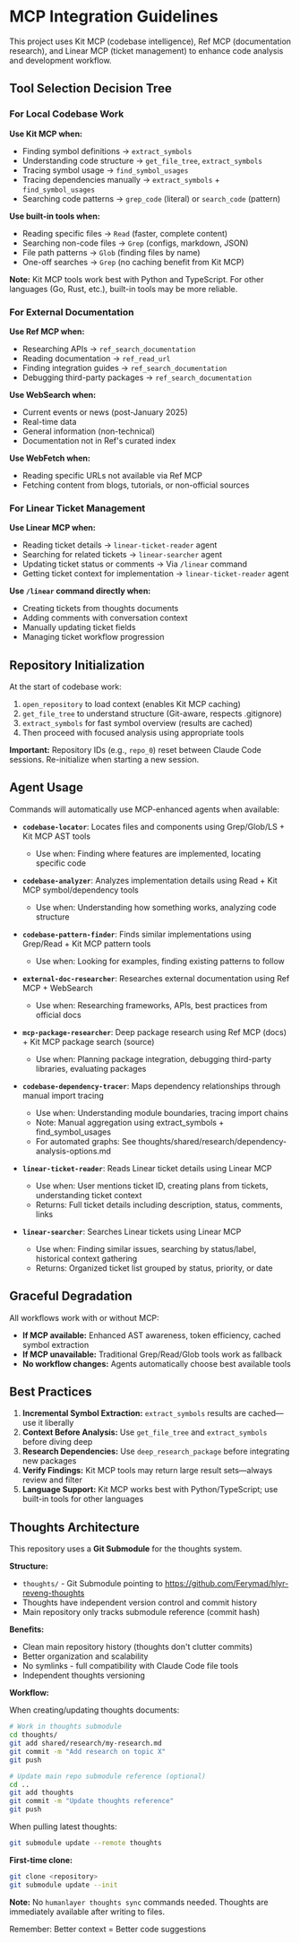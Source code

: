 # MCP Integration Guidelines

This project uses Kit MCP (codebase intelligence), Ref MCP (documentation research), and Linear MCP (ticket management) to enhance code analysis and development workflow.

## Tool Selection Decision Tree

### For Local Codebase Work

**Use Kit MCP when:**
- Finding symbol definitions → `extract_symbols`
- Understanding code structure → `get_file_tree`, `extract_symbols`
- Tracing symbol usage → `find_symbol_usages`
- Tracing dependencies manually → `extract_symbols` + `find_symbol_usages`
- Searching code patterns → `grep_code` (literal) or `search_code` (pattern)

**Use built-in tools when:**
- Reading specific files → `Read` (faster, complete content)
- Searching non-code files → `Grep` (configs, markdown, JSON)
- File path patterns → `Glob` (finding files by name)
- One-off searches → `Grep` (no caching benefit from Kit MCP)

**Note:** Kit MCP tools work best with Python and TypeScript. For other languages (Go, Rust, etc.), built-in tools may be more reliable.

### For External Documentation

**Use Ref MCP when:**
- Researching APIs → `ref_search_documentation`
- Reading documentation → `ref_read_url`
- Finding integration guides → `ref_search_documentation`
- Debugging third-party packages → `ref_search_documentation`

**Use WebSearch when:**
- Current events or news (post-January 2025)
- Real-time data
- General information (non-technical)
- Documentation not in Ref's curated index

**Use WebFetch when:**
- Reading specific URLs not available via Ref MCP
- Fetching content from blogs, tutorials, or non-official sources

### For Linear Ticket Management

**Use Linear MCP when:**
- Reading ticket details → `linear-ticket-reader` agent
- Searching for related tickets → `linear-searcher` agent
- Updating ticket status or comments → Via `/linear` command
- Getting ticket context for implementation → `linear-ticket-reader` agent

**Use `/linear` command directly when:**
- Creating tickets from thoughts documents
- Adding comments with conversation context
- Manually updating ticket fields
- Managing ticket workflow progression

## Repository Initialization

At the start of codebase work:
1. `open_repository` to load context (enables Kit MCP caching)
2. `get_file_tree` to understand structure (Git-aware, respects .gitignore)
3. `extract_symbols` for fast symbol overview (results are cached)
4. Then proceed with focused analysis using appropriate tools

**Important:** Repository IDs (e.g., `repo_0`) reset between Claude Code sessions. Re-initialize when starting a new session.

## Agent Usage

Commands will automatically use MCP-enhanced agents when available:

- **`codebase-locator`**: Locates files and components using Grep/Glob/LS + Kit MCP AST tools
  - Use when: Finding where features are implemented, locating specific code

- **`codebase-analyzer`**: Analyzes implementation details using Read + Kit MCP symbol/dependency tools
  - Use when: Understanding how something works, analyzing code structure

- **`codebase-pattern-finder`**: Finds similar implementations using Grep/Read + Kit MCP pattern tools
  - Use when: Looking for examples, finding existing patterns to follow

- **`external-doc-researcher`**: Researches external documentation using Ref MCP + WebSearch
  - Use when: Researching frameworks, APIs, best practices from official docs

- **`mcp-package-researcher`**: Deep package research using Ref MCP (docs) + Kit MCP package search (source)
  - Use when: Planning package integration, debugging third-party libraries, evaluating packages

- **`codebase-dependency-tracer`**: Maps dependency relationships through manual import tracing
  - Use when: Understanding module boundaries, tracing import chains
  - Note: Manual aggregation using extract_symbols + find_symbol_usages
  - For automated graphs: See thoughts/shared/research/dependency-analysis-options.md

- **`linear-ticket-reader`**: Reads Linear ticket details using Linear MCP
  - Use when: User mentions ticket ID, creating plans from tickets, understanding ticket context
  - Returns: Full ticket details including description, status, comments, links

- **`linear-searcher`**: Searches Linear tickets using Linear MCP
  - Use when: Finding similar issues, searching by status/label, historical context gathering
  - Returns: Organized ticket list grouped by status, priority, or date

## Graceful Degradation

All workflows work with or without MCP:
- **If MCP available:** Enhanced AST awareness, token efficiency, cached symbol extraction
- **If MCP unavailable:** Traditional Grep/Read/Glob tools work as fallback
- **No workflow changes:** Agents automatically choose best available tools

## Best Practices

1. **Incremental Symbol Extraction:** `extract_symbols` results are cached—use it liberally
2. **Context Before Analysis:** Use `get_file_tree` and `extract_symbols` before diving deep
3. **Research Dependencies:** Use `deep_research_package` before integrating new packages
4. **Verify Findings:** Kit MCP tools may return large result sets—always review and filter
5. **Language Support:** Kit MCP works best with Python/TypeScript; use built-in tools for other languages

## Thoughts Architecture

This repository uses a **Git Submodule** for the thoughts system.

**Structure:**
- `thoughts/` - Git Submodule pointing to https://github.com/Ferymad/hlyr-reveng-thoughts
- Thoughts have independent version control and commit history
- Main repository only tracks submodule reference (commit hash)

**Benefits:**
- Clean main repository history (thoughts don't clutter commits)
- Better organization and scalability
- No symlinks - full compatibility with Claude Code file tools
- Independent thoughts versioning

**Workflow:**

When creating/updating thoughts documents:
```bash
# Work in thoughts submodule
cd thoughts/
git add shared/research/my-research.md
git commit -m "Add research on topic X"
git push

# Update main repo submodule reference (optional)
cd ..
git add thoughts
git commit -m "Update thoughts reference"
git push
```

When pulling latest thoughts:
```bash
git submodule update --remote thoughts
```

**First-time clone:**
```bash
git clone <repository>
git submodule update --init
```

**Note:** No `humanlayer thoughts sync` commands needed. Thoughts are immediately available after writing to files.

Remember: Better context = Better code suggestions